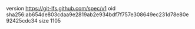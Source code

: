 version https://git-lfs.github.com/spec/v1
oid sha256:ab654de803cdaa9e2819ab2e934bdf7f757e308649ec231d78e80e92425cdc34
size 1105
